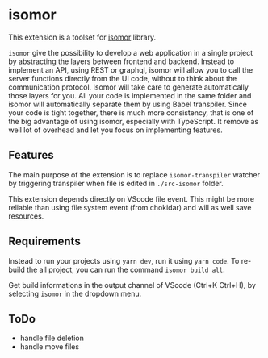 # isomor

This extension is a toolset for [isomor](https://github.com/apiel/isomor) library.

`isomor` give the possibility to develop a web application in a single project by abstracting the layers between frontend and backend.  Instead to implement an API, using REST or graphql, isomor will allow you to call the server functions directly from the UI code, without to think about the communication protocol. Isomor will take care to generate automatically those layers for you. All your code is implemented in the same folder and isomor will automatically separate them by using Babel transpiler. Since your code is tight together, there is much more consistency, that is one of the big advantage of using isomor, especially with TypeScript. It remove as well lot of overhead and let you focus on implementing features.

## Features

The main purpose of the extension is to replace `isomor-transpiler` watcher by triggering transpiler when file is edited in `./src-isomor` folder.

This extension depends directly on VScode file event. This might be more reliable than using file system event (from chokidar) and will as well save resources.

## Requirements

Instead to run your projects using `yarn dev`, run it using `yarn code`.
To re-build the all project, you can run the command `isomor build all`.

Get build informations in the output channel of VScode (Ctrl+K Ctrl+H), by selecting `isomor` in the dropdown menu.

## ToDo

- handle file deletion
- handle move files
